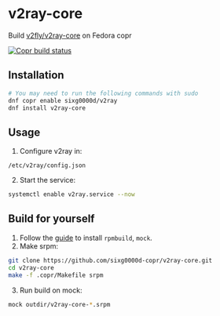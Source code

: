 # v2ray-core
Build [v2fly/v2ray-core](https://github.com/v2fly/v2ray-core) on Fedora copr

[![Copr build status](https://copr.fedorainfracloud.org/coprs/sixg0000d/v2ray/package/v2ray-core/status_image/last_build.png)](https://copr.fedorainfracloud.org/coprs/sixg0000d/v2ray/package/v2ray-core/)

## Installation
```sh
# You may need to run the following commands with sudo
dnf copr enable sixg0000d/v2ray
dnf install v2ray-core
```

## Usage
1. Configure v2ray in:
```
/etc/v2ray/config.json
```
2. Start the service:
```sh
systemctl enable v2ray.service --now
```

## Build for yourself
1. Follow the [guide](https://docs.fedoraproject.org/en-US/quick-docs/create-hello-world-rpm/#_development_environment) to install `rpmbuild`, `mock`.
2. Make srpm:
```sh
git clone https://github.com/sixg0000d-copr/v2ray-core.git
cd v2ray-core
make -f .copr/Makefile srpm
```
3. Run build on mock:
```sh
mock outdir/v2ray-core-*.srpm
```
